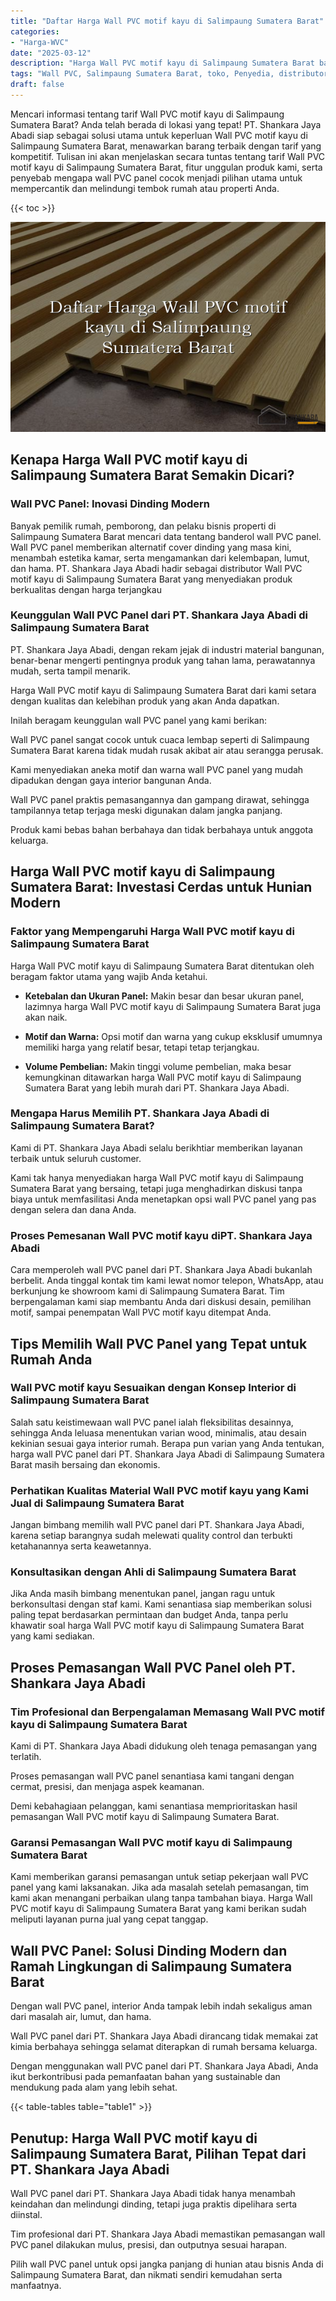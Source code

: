 ```yaml
---
title: "Daftar Harga Wall PVC motif kayu di Salimpaung Sumatera Barat"
categories: 
- "Harga-WVC"
date: "2025-03-12"
description: "Harga Wall PVC motif kayu di Salimpaung Sumatera Barat bagi hunian, kantor, serta gerai. Produk berkualitas, pilihan motif, pilihan warna modern, dengan servis penempatan dikerjakan oleh tim profesional dan jaminan resmi!|Servis penjualan Wall PVC motif kayu di Salimpaung Sumatera Barat bagi kebutuhan tempat tinggal, perkantoran, atau ritel, beserta material unggulan dan instalasi oleh tim profesional serta kepastian resmi.|Alternatif Wall PVC motif kayu di Salimpaung Sumatera Barat yang andal bagi rumah, office, serta gerai, bersama produk berkualitas dan instalasi dikerjakan oleh teknisi berpengalaman dan garansi resmi.|Penyediaan Wall PVC motif kayu di Salimpaung Sumatera Barat bagi tempat tinggal, office, serta toko, beserta produk terbaik dan instalasi ditangani oleh tenaga ahli profesional, disertai dengan garansi resmi.}"
tags: "Wall PVC, Salimpaung Sumatera Barat, toko, Penyedia, distributor"
draft: false
---
```


Mencari informasi tentang tarif Wall PVC motif kayu di Salimpaung Sumatera Barat? Anda telah berada di lokasi yang tepat! PT. Shankara Jaya Abadi siap sebagai solusi utama untuk keperluan Wall PVC motif kayu di Salimpaung Sumatera Barat, menawarkan barang terbaik dengan tarif yang kompetitif. Tulisan ini akan menjelaskan secara tuntas tentang tarif Wall PVC motif kayu di Salimpaung Sumatera Barat, fitur unggulan produk kami, serta penyebab mengapa wall PVC panel cocok menjadi pilihan utama untuk mempercantik dan melindungi tembok rumah atau properti Anda.

{{< toc >}}

![Daftar Harga Wall PVC motif kayu di Salimpaung Sumatera Barat](/images/Harga-WVC/Daftar-Harga-Wall-PVC-motif-kayu-di-Salimpaung-Sumatera-Barat.png)


## Kenapa Harga Wall PVC motif kayu di Salimpaung Sumatera Barat Semakin Dicari?

### Wall PVC Panel: Inovasi Dinding Modern

Banyak pemilik rumah, pemborong, dan pelaku bisnis properti di Salimpaung Sumatera Barat mencari data tentang banderol wall PVC panel. Wall PVC panel memberikan alternatif cover dinding yang masa kini, menambah estetika kamar, serta mengamankan dari kelembapan, lumut, dan hama. PT. Shankara Jaya Abadi hadir sebagai distributor Wall PVC motif kayu di Salimpaung Sumatera Barat yang menyediakan produk berkualitas dengan harga terjangkau

### Keunggulan Wall PVC Panel dari PT. Shankara Jaya Abadi di Salimpaung Sumatera Barat

PT. Shankara Jaya Abadi, dengan rekam jejak di industri material bangunan, benar-benar mengerti pentingnya produk yang tahan lama, perawatannya mudah, serta tampil menarik.

Harga Wall PVC motif kayu di Salimpaung Sumatera Barat dari kami setara dengan kualitas dan kelebihan produk yang akan Anda dapatkan.

Inilah beragam keunggulan wall PVC panel yang kami berikan:

Wall PVC panel sangat cocok untuk cuaca lembap seperti di Salimpaung Sumatera Barat karena tidak mudah rusak akibat air atau serangga perusak.

Kami menyediakan aneka motif dan warna wall PVC panel yang mudah dipadukan dengan gaya interior bangunan Anda.

Wall PVC panel praktis pemasangannya dan gampang dirawat, sehingga tampilannya tetap terjaga meski digunakan dalam jangka panjang.

Produk kami bebas bahan berbahaya dan tidak berbahaya untuk anggota keluarga.

## Harga Wall PVC motif kayu di Salimpaung Sumatera Barat: Investasi Cerdas untuk Hunian Modern

### Faktor yang Mempengaruhi Harga Wall PVC motif kayu di Salimpaung Sumatera Barat

Harga Wall PVC motif kayu di Salimpaung Sumatera Barat ditentukan oleh beragam faktor utama yang wajib Anda ketahui.

- **Ketebalan dan Ukuran Panel:** Makin besar dan besar ukuran panel, lazimnya harga Wall PVC motif kayu di Salimpaung Sumatera Barat juga akan naik.

- **Motif dan Warna:** Opsi motif dan warna yang cukup eksklusif umumnya memiliki harga yang relatif besar, tetapi tetap terjangkau.

- **Volume Pembelian:** Makin tinggi volume pembelian, maka besar kemungkinan ditawarkan harga Wall PVC motif kayu di Salimpaung Sumatera Barat yang lebih murah dari PT. Shankara Jaya Abadi.

### Mengapa Harus Memilih PT. Shankara Jaya Abadi di Salimpaung Sumatera Barat?

Kami di PT. Shankara Jaya Abadi selalu berikhtiar memberikan layanan terbaik untuk seluruh customer.

Kami tak hanya menyediakan harga Wall PVC motif kayu di Salimpaung Sumatera Barat yang bersaing, tetapi juga menghadirkan diskusi tanpa biaya untuk memfasilitasi Anda menetapkan opsi wall PVC panel yang pas dengan selera dan dana Anda.

### Proses Pemesanan Wall PVC motif kayu diPT. Shankara Jaya Abadi

Cara memperoleh wall PVC panel dari PT. Shankara Jaya Abadi bukanlah berbelit. Anda tinggal kontak tim kami lewat nomor telepon, WhatsApp, atau berkunjung ke showroom kami di Salimpaung Sumatera Barat. Tim berpengalaman kami siap membantu Anda dari diskusi desain, pemilihan motif, sampai penempatan Wall PVC motif kayu ditempat Anda.

## Tips Memilih Wall PVC Panel yang Tepat untuk Rumah Anda

### Wall PVC motif kayu Sesuaikan dengan Konsep Interior di Salimpaung Sumatera Barat

Salah satu keistimewaan wall PVC panel ialah fleksibilitas desainnya, sehingga Anda leluasa menentukan varian wood, minimalis, atau desain kekinian sesuai gaya interior rumah. Berapa pun varian yang Anda tentukan, harga wall PVC panel dari PT. Shankara Jaya Abadi di Salimpaung Sumatera Barat masih bersaing dan ekonomis.

### Perhatikan Kualitas Material Wall PVC motif kayu yang Kami Jual di Salimpaung Sumatera Barat

Jangan bimbang memilih wall PVC panel dari PT. Shankara Jaya Abadi, karena setiap barangnya sudah melewati quality control dan terbukti ketahanannya serta keawetannya.

### Konsultasikan dengan Ahli di Salimpaung Sumatera Barat

Jika Anda masih bimbang menentukan panel, jangan ragu untuk berkonsultasi dengan staf kami. Kami senantiasa siap memberikan solusi paling tepat berdasarkan permintaan dan budget Anda, tanpa perlu khawatir soal harga Wall PVC motif kayu di Salimpaung Sumatera Barat yang kami sediakan.

## Proses Pemasangan Wall PVC Panel oleh PT. Shankara Jaya Abadi

### Tim Profesional dan Berpengalaman Memasang Wall PVC motif kayu di Salimpaung Sumatera Barat

Kami di PT. Shankara Jaya Abadi didukung oleh tenaga pemasangan yang terlatih.

Proses pemasangan wall PVC panel senantiasa kami tangani dengan cermat, presisi, dan menjaga aspek keamanan.

Demi kebahagiaan pelanggan, kami senantiasa memprioritaskan hasil pemasangan Wall PVC motif kayu di Salimpaung Sumatera Barat.

### Garansi Pemasangan Wall PVC motif kayu di Salimpaung Sumatera Barat

Kami memberikan garansi pemasangan untuk setiap pekerjaan wall PVC panel yang kami laksanakan. Jika ada masalah setelah pemasangan, tim kami akan menangani perbaikan ulang tanpa tambahan biaya. Harga Wall PVC motif kayu di Salimpaung Sumatera Barat yang kami berikan sudah meliputi layanan purna jual yang cepat tanggap.

## Wall PVC Panel: Solusi Dinding Modern dan Ramah Lingkungan di Salimpaung Sumatera Barat

Dengan wall PVC panel, interior Anda tampak lebih indah sekaligus aman dari masalah air, lumut, dan hama.

Wall PVC panel dari PT. Shankara Jaya Abadi dirancang tidak memakai zat kimia berbahaya sehingga selamat diterapkan di rumah bersama keluarga.

Dengan menggunakan wall PVC panel dari PT. Shankara Jaya Abadi, Anda ikut berkontribusi pada pemanfaatan bahan yang sustainable dan mendukung pada alam yang lebih sehat.

{{< table-tables table="table1" >}}

## Penutup: Harga Wall PVC motif kayu di Salimpaung Sumatera Barat, Pilihan Tepat dari PT. Shankara Jaya Abadi

Wall PVC panel dari PT. Shankara Jaya Abadi tidak hanya menambah keindahan dan melindungi dinding, tetapi juga praktis dipelihara serta diinstal.

Tim profesional dari PT. Shankara Jaya Abadi memastikan pemasangan wall PVC panel dilakukan mulus, presisi, dan outputnya sesuai harapan.

Pilih wall PVC panel untuk opsi jangka panjang di hunian atau bisnis Anda di Salimpaung Sumatera Barat, dan nikmati sendiri kemudahan serta manfaatnya.